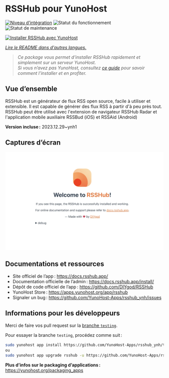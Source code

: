 <!--
Nota bene : ce README est automatiquement généré par <https://github.com/YunoHost/apps/tree/master/tools/readme_generator>
Il NE doit PAS être modifié à la main.
-->

# RSSHub pour YunoHost

[![Niveau d’intégration](https://dash.yunohost.org/integration/rsshub.svg)](https://ci-apps.yunohost.org/ci/apps/rsshub/) ![Statut du fonctionnement](https://ci-apps.yunohost.org/ci/badges/rsshub.status.svg) ![Statut de maintenance](https://ci-apps.yunohost.org/ci/badges/rsshub.maintain.svg)

[![Installer RSSHub avec YunoHost](https://install-app.yunohost.org/install-with-yunohost.svg)](https://install-app.yunohost.org/?app=rsshub)

*[Lire le README dans d'autres langues.](./ALL_README.md)*

> *Ce package vous permet d’installer RSSHub rapidement et simplement sur un serveur YunoHost.*  
> *Si vous n’avez pas YunoHost, consultez [ce guide](https://yunohost.org/install) pour savoir comment l’installer et en profiter.*

## Vue d’ensemble

RSSHub est un générateur de flux RSS open source, facile à utiliser et extensible. Il est capable de générer des flux RSS à partir d'à peu près tout. RSSHub peut être utilisé avec l'extension de navigateur RSSHub Radar et l'application mobile auxiliaire RSSBud (iOS) et RSSAid (Android)


**Version incluse :** 2023.12.29~ynh1

## Captures d’écran

![Capture d’écran de RSSHub](./doc/screenshots/screenshot.png)

## Documentations et ressources

- Site officiel de l’app : <https://docs.rsshub.app/>
- Documentation officielle de l’admin : <https://docs.rsshub.app/install/>
- Dépôt de code officiel de l’app : <https://github.com/DIYgod/RSSHub>
- YunoHost Store : <https://apps.yunohost.org/app/rsshub>
- Signaler un bug : <https://github.com/YunoHost-Apps/rsshub_ynh/issues>

## Informations pour les développeurs

Merci de faire vos pull request sur la [branche `testing`](https://github.com/YunoHost-Apps/rsshub_ynh/tree/testing).

Pour essayer la branche `testing`, procédez comme suit :

```bash
sudo yunohost app install https://github.com/YunoHost-Apps/rsshub_ynh/tree/testing --debug
ou
sudo yunohost app upgrade rsshub -u https://github.com/YunoHost-Apps/rsshub_ynh/tree/testing --debug
```

**Plus d’infos sur le packaging d’applications :** <https://yunohost.org/packaging_apps>
